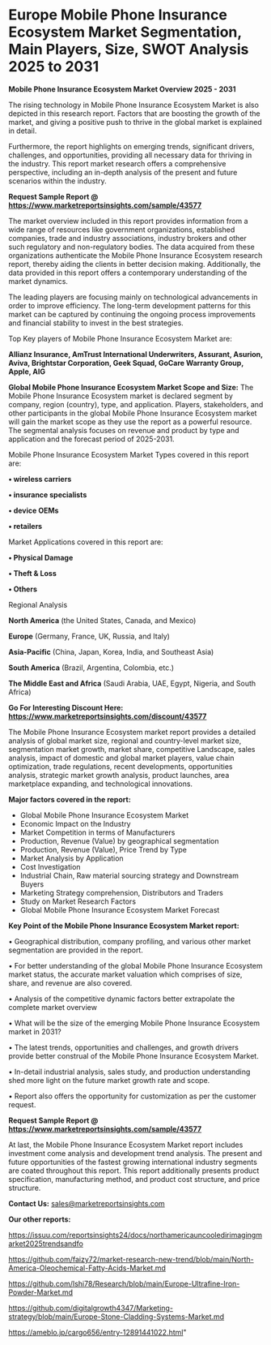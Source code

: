# Europe Mobile Phone Insurance Ecosystem Market Segmentation, Main Players, Size, SWOT Analysis 2025 to 2031

<Strong> Mobile Phone Insurance Ecosystem Market Overview 2025 - 2031</strong>

The rising technology in Mobile Phone Insurance Ecosystem Market is also depicted in this research report. Factors that are boosting the growth of the market, and giving a positive push to thrive in the global market is explained in detail.

Furthermore, the report highlights on emerging trends, significant drivers, challenges, and opportunities, providing all necessary data for thriving in the industry. This report market research offers a comprehensive perspective, including an in-depth analysis of the present and future scenarios within the industry.

<strong>Request Sample Report @ <a href=https://www.marketreportsinsights.com/sample/43577>https://www.marketreportsinsights.com/sample/43577</a></strong>

The market overview included in this report provides information from a wide range of resources like government organizations, established companies, trade and industry associations, industry brokers and other such regulatory and non-regulatory bodies. The data acquired from these organizations authenticate the Mobile Phone Insurance Ecosystem research report, thereby aiding the clients in better decision making. Additionally, the data provided in this report offers a contemporary understanding of the market dynamics.

The leading players are focusing mainly on technological advancements in order to improve efficiency. The long-term development patterns for this market can be captured by continuing the ongoing process improvements and financial stability to invest in the best strategies.

Top Key players of Mobile Phone Insurance Ecosystem Market are:

<strong>Allianz Insurance, AmTrust International Underwriters, Assurant, Asurion, Aviva, Brightstar Corporation, Geek Squad, GoCare Warranty Group, Apple, AIG</strong>

<strong><b>Global Mobile Phone Insurance Ecosystem Market Scope and Size:</b></strong>
The Mobile Phone Insurance Ecosystem market is declared segment by company, region (country), type, and application. Players, stakeholders, and other participants in the global Mobile Phone Insurance Ecosystem market will gain the market scope as they use the report as a powerful resource. The segmental analysis focuses on revenue and product by type and application and the forecast period of 2025-2031.

Mobile Phone Insurance Ecosystem Market Types covered in this report are:

<strong>•  wireless carriers

•  insurance specialists

•  device OEMs

•  retailers</strong>

Market Applications covered in this report are:

<strong>•  Physical Damage

•  Theft & Loss

•  Others</strong> 

Regional Analysis

<strong>North America</strong> (the United States, Canada, and Mexico)

<strong>Europe</strong> (Germany, France, UK, Russia, and Italy)

<strong>Asia-Pacific</strong> (China, Japan, Korea, India, and Southeast Asia)

<strong>South America</strong> (Brazil, Argentina, Colombia, etc.)

<strong>The Middle East and Africa</strong> (Saudi Arabia, UAE, Egypt, Nigeria, and South Africa)

<strong>Go For Interesting Discount Here: <a href=https://www.marketreportsinsights.com/discount/43577>https://www.marketreportsinsights.com/discount/43577</a></strong>

The Mobile Phone Insurance Ecosystem market report provides a detailed analysis of global market size, regional and country-level market size, segmentation market growth, market share, competitive Landscape, sales analysis, impact of domestic and global market players, value chain optimization, trade regulations, recent developments, opportunities analysis, strategic market growth analysis, product launches, area marketplace expanding, and technological innovations.

<strong><b>Major factors covered in the report:</b></strong>
<ul>
  <li>Global Mobile Phone Insurance Ecosystem Market </li>
  <li>Economic Impact on the Industry</li>
  <li>Market Competition in terms of Manufacturers</li>
  <li>Production, Revenue (Value) by geographical segmentation</li>
  <li>Production, Revenue (Value), Price Trend by Type</li>
  <li>Market Analysis by Application</li>
  <li>Cost Investigation</li>
  <li>Industrial Chain, Raw material sourcing strategy and Downstream Buyers</li>
  <li>Marketing Strategy comprehension, Distributors and Traders</li>
  <li>Study on Market Research Factors</li>
  <li>Global Mobile Phone Insurance Ecosystem Market Forecast</li>
</ul>

<strong><b>Key Point of the Mobile Phone Insurance Ecosystem Market report:</b></strong>

• Geographical distribution, company profiling, and various other market segmentation are provided in the report.

• For better understanding of the global Mobile Phone Insurance Ecosystem market status, the accurate market valuation which comprises of size, share, and revenue are also covered.

• Analysis of the competitive dynamic factors better extrapolate the complete market overview

• What will be the size of the emerging Mobile Phone Insurance Ecosystem market in 2031?

• The latest trends, opportunities and challenges, and growth drivers provide better construal of the Mobile Phone Insurance Ecosystem Market.

• In-detail industrial analysis, sales study, and production understanding shed more light on the future market growth rate and scope.

• Report also offers the opportunity for customization as per the customer request.

<strong>Request Sample Report @ <a href=https://www.marketreportsinsights.com/sample/43577>https://www.marketreportsinsights.com/sample/43577</a></strong>

At last, the Mobile Phone Insurance Ecosystem Market report includes investment come analysis and development trend analysis. The present and future opportunities of the fastest growing international industry segments are coated throughout this report. This report additionally presents product specification, manufacturing method, and product cost structure, and price structure.

<strong>Contact Us:</strong>
sales@marketreportsinsights.com

<strong>Our other reports:</strong>

<a href=https://issuu.com/reportsinsights24/docs/northamericauncooledirimagingmarket2025trendsandfo>https://issuu.com/reportsinsights24/docs/northamericauncooledirimagingmarket2025trendsandfo</a>

<a href=https://github.com/faizy72/market-research-new-trend/blob/main/North-America-Oleochemical-Fatty-Acids-Market.md>https://github.com/faizy72/market-research-new-trend/blob/main/North-America-Oleochemical-Fatty-Acids-Market.md</a>

<a href=https://github.com/Ishi78/Research/blob/main/Europe-Ultrafine-Iron-Powder-Market.md>https://github.com/Ishi78/Research/blob/main/Europe-Ultrafine-Iron-Powder-Market.md</a>

<a href=https://github.com/digitalgrowth4347/Marketing-strategy/blob/main/Europe-Stone-Cladding-Systems-Market.md>https://github.com/digitalgrowth4347/Marketing-strategy/blob/main/Europe-Stone-Cladding-Systems-Market.md</a>

<a href=https://ameblo.jp/cargo656/entry-12891441022.html>https://ameblo.jp/cargo656/entry-12891441022.html</a>"
